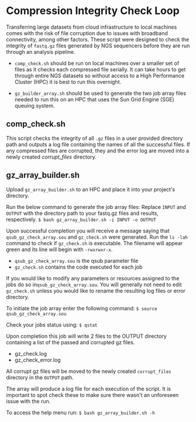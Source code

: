 # Compression Integrity Check Loop
 
Transferring large datasets from cloud infrastructure to local machines comes with the risk of file corruption due to issues with broadband connectivity, among other factors. These script were designed to check the integrity of `fastq.gz` files generated by NGS sequencers before they are run through an analysis pipeline.

- `comp_check.sh` should be run on local machines over a smaller set of files as it checks each compressed file serially. It can take hours to get through entire NGS datasets so without access to a High Performance Cluster (HPC) it is best to run this overnight.

- `gz_builder_array.sh` should be used to generate the two job array files needed to run this on an HPC that uses the Sun Grid Engine (SGE) queuing system.

## comp_check.sh
This script checks the integrity of all `.gz` files in a user provided directory path and outputs a log file containing the names of all the successful files. If any compressed files are corrupted, they and the error log are moved into a newly created *corrupt_files* directory.

## gz_array_builder.sh
Upload `gz_array_builder.sh` to an HPC and place it into your project's directory. 

Run the below command to generate the job array files: Replace `INPUT` and `OUTPUT` with the directory path to your fastq.gz files and results, respectively.
`$ bash gz_array_builder.sh -i INPUT -o OUTPUT`

Upon successful completion you will receive a message saying that `qsub_gz_check_array.sou` and `gz_check.sh` were generated. Run the `ls -lah` command to check if `gz_check.sh` is executable. The filename will appear green and its line will begin with `-rwxrwxr-x`.

- `qsub_gz_check_array.sou` is the qsub parameter file
- `gz_check.sh` contains the code executed for each job

If you would like to modify any parameters or resources assigned to the jobs do so in`qsub_gz_check_array.sou`. You will generally not need to edit `gz_check.sh` unless you would like to rename the resulting log files or error directory. 

To initiate the job array enter the following command:
`$ source qsub_gz_check_array.sou`

Check your jobs status using:
`$ qstat`

Upon completion this job will write 2 files to the OUTPUT directory containing a list of the passed and corrupted gz files.
- gz_check.log
- gz_check_error.log

All corrupt gz files will be moved to the newly created `corrupt_files` directory in the `OUTPUT` path.

The array will produce a log file for each execution of the script. It is important to spot check these to make sure there wasn't an unforeseen issue with the run.

To access the help menu run:
`$ bash gz_array_builder.sh -h`
 